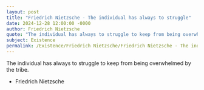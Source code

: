 ```yaml
---
layout: post
title: "Friedrich Nietzsche - The individual has always to struggle"
date: 2024-12-28 12:00:00 -0000
author: Friedrich Nietzsche
quote: "The individual has always to struggle to keep from being overwhelmed by the tribe."
subject: Existence
permalink: /Existence/Friedrich Nietzsche/Friedrich Nietzsche - The individual has always to struggle
---
```


The individual has always to struggle to keep from being overwhelmed by the tribe.

- Friedrich Nietzsche
